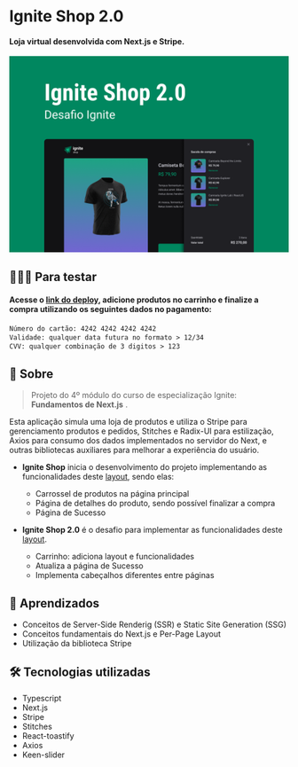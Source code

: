 # Ignite Shop 2.0

#### Loja virtual desenvolvida com Next.js e Stripe.

![Capa](./public/capa.png)

## 🧑🏻‍💻 Para testar

#### Acesse o [link do deploy](https://ignite-shop-five.vercel.app/), adicione produtos no carrinho e finalize a compra utilizando os seguintes dados no pagamento:

```
Número do cartão: 4242 4242 4242 4242
Validade: qualquer data futura no formato > 12/34
CVV: qualquer combinação de 3 digitos > 123
```

## 📑 Sobre

> Projeto do 4º módulo do curso de especialização Ignite: **Fundamentos de Next.js** .

Esta aplicação simula uma loja de produtos e utiliza o Stripe para gerenciamento produtos e pedidos, Stitches e Radix-UI para estilização, Axios para consumo dos dados implementados no servidor do Next, e outras bibliotecas auxiliares para melhorar a experiência do usuário.

- **Ignite Shop** inicia o desenvolvimento do projeto implementando as funcionalidades deste [layout](<https://www.figma.com/file/MjcXVLgQxiPU8s2LuKwstR/Ignite-Shop-(Copy)>), sendo elas:

  - Carrossel de produtos na página principal
  - Página de detalhes do produto, sendo possível finalizar a compra
  - Página de Sucesso

- **Ignite Shop 2.0** é o desafio para implementar as funcionalidades deste [layout](<https://www.figma.com/file/DdDCcDXklWykjkW3AkL6UZ/Ignite-Shop-2.0-(Copy)?node-id=0%3A1>).
  - Carrinho: adiciona layout e funcionalidades
  - Atualiza a página de Sucesso
  - Implementa cabeçalhos diferentes entre páginas

## 🧠 Aprendizados

- Conceitos de Server-Side Renderig (SSR) e Static Site Generation (SSG)
- Conceitos fundamentais do Next.js e Per-Page Layout
- Utilização da biblioteca Stripe

## 🛠 Tecnologias utilizadas

- Typescript
- Next.js
- Stripe
- Stitches
- React-toastify
- Axios
- Keen-slider
